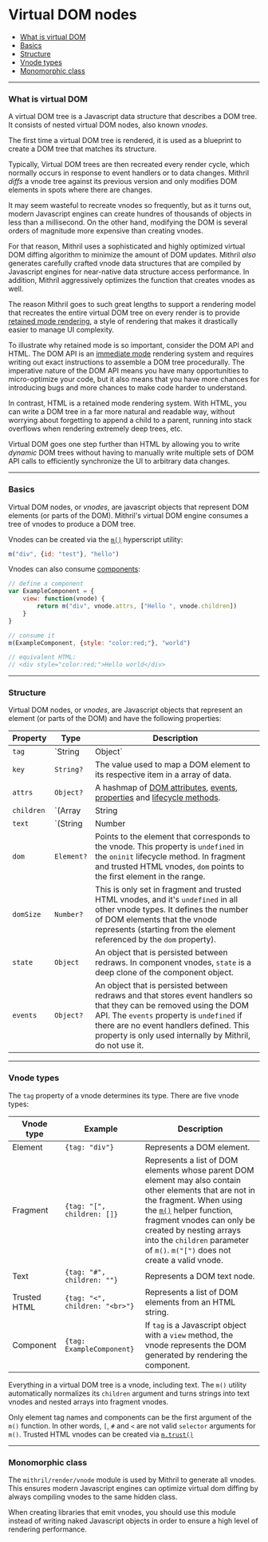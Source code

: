 # Virtual DOM nodes

- [What is virtual DOM](#what-is-virtual-dom)
- [Basics](#basics)
- [Structure](#structure)
- [Vnode types](#vnode-types)
- [Monomorphic class](#monomorphic-class)

---

### What is virtual DOM

A virtual DOM tree is a Javascript data structure that describes a DOM tree. It consists of nested virtual DOM nodes, also known *vnodes*.

The first time a virtual DOM tree is rendered, it is used as a blueprint to create a DOM tree that matches its structure.

Typically, Virtual DOM trees are then recreated every render cycle, which normally occurs in response to event handlers or to data changes. Mithril *diffs* a vnode tree against its previous version and only modifies DOM elements in spots where there are changes.

It may seem wasteful to recreate vnodes so frequently, but as it turns out, modern Javascript engines can create hundres of thousands of objects in less than a millisecond. On the other hand, modifying the DOM is several orders of magnitude more expensive than creating vnodes.

For that reason, Mithril uses a sophisticated and highly optimized virtual DOM diffing algorithm to minimize the amount of DOM updates. Mithril *also* generates carefully crafted vnode data structures that are compiled by Javascript engines for near-native data structure access performance. In addition, Mithril aggressively optimizes the function that creates vnodes as well.

The reason Mithril goes to such great lengths to support a rendering model that recreates the entire virtual DOM tree on every render is to provide [retained mode rendering](https://en.wikipedia.org/wiki/Retained_mode), a style of rendering that makes it drastically easier to manage UI complexity.

To illustrate why retained mode is so important, consider the DOM API and HTML. The DOM API is an [immediate mode](https://en.wikipedia.org/wiki/Immediate_mode_(computer_graphics)) rendering system and requires writing out exact instructions to assemble a DOM tree procedurally. The imperative nature of the DOM API means you have many opportunities to micro-optimize your code, but it also means that you have more chances for introducing bugs and more chances to make code harder to understand.

In contrast, HTML is a retained mode rendering system. With HTML, you can write a DOM tree in a far more natural and readable way, without worrying about forgetting to append a child to a parent, running into stack overflows when rendering extremely deep trees, etc.

Virtual DOM goes one step further than HTML by allowing you to write *dynamic* DOM trees without having to manually write multiple sets of DOM API calls to efficiently synchronize the UI to arbitrary data changes.

---

### Basics

Virtual DOM nodes, or *vnodes*, are javascript objects that represent DOM elements (or parts of the DOM). Mithril's virtual DOM engine consumes a tree of vnodes to produce a DOM tree.

Vnodes can be created via the [`m()`](hyperscript.md) hyperscript utility:

```javascript
m("div", {id: "test"}, "hello")
```

Vnodes can also consume [components](components.md):

```javascript
// define a component
var ExampleComponent = {
	view: function(vnode) {
		return m("div", vnode.attrs, ["Hello ", vnode.children])
	}
}

// consume it
m(ExampleComponent, {style: "color:red;"}, "world")

// equivalent HTML:
// <div style="color:red;">Hello world</div>
```

---

### Structure

Virtual DOM nodes, or *vnodes*, are Javascript objects that represent an element (or parts of the DOM) and have the following properties:

Property   | Type                             | Description
---------- | -------------------------------- | ---
`tag`      | `String|Object`                  | The `nodeName` of a DOM element. It may also be the string `[` if a vnode is a fragment, `#` if it's a text vnode, or `<` if it's a trusted HTML vnode. Additionally, it may be a component.
`key`      | `String?`                        | The value used to map a DOM element to its respective item in a array of data.
`attrs`    | `Object?`                        | A hashmap of [DOM attributes](hyperscript.md#dom-attributes), [events](hyperscript.md#events), [properties](hyperscript.md#properties) and [lifecycle methods](hyperscript.md#lifecycle-methods).
`children` | `(Array|String|Number|Boolean)?` | In most vnode types, the `children` property is an array of vnodes. For text and trusted HTML vnodes, The `children` property is either a string, a number or a boolean.
`text`     | `(String|Number|Boolean)?`       | This is used instead of `children` if a vnode contains a text node as its only child. This is done for performance reasons. Component vnodes never use the `text` property even if they have a text node as its only child.
`dom`      | `Element?`                       | Points to the element that corresponds to the vnode. This property is `undefined` in the `oninit` lifecycle method. In fragment and trusted HTML vnodes, `dom` points to the first element in the range.
`domSize`  | `Number?`                        | This is only set in fragment and trusted HTML vnodes, and it's `undefined` in all other vnode types. It defines the number of DOM elements that the vnode represents (starting from the element referenced by the `dom` property).
`state`    | `Object`                         | An object that is persisted between redraws. In component vnodes, `state` is a deep clone of the component object.
`events`   | `Object?`                        | An object that is persisted between redraws and that stores event handlers so that they can be removed using the DOM API. The `events` property is `undefined` if there are no event handlers defined. This property is only used internally by Mithril, do not use it.

---

### Vnode types

The `tag` property of a vnode determines its type. There are five vnode types:

Vnode type   | Example                        | Description
------------ | ------------------------------ | ---
Element      | `{tag: "div"}`                 | Represents a DOM element.
Fragment     | `{tag: "[", children: []}`     | Represents a list of DOM elements whose parent DOM element may also contain other elements that are not in the fragment. When using the [`m()`](hyperscript.md) helper function, fragment vnodes can only be created by nesting arrays into the `children` parameter of `m()`. `m("[")` does not create a valid vnode. 
Text         | `{tag: "#", children: ""}`     | Represents a DOM text node.
Trusted HTML | `{tag: "<", children: "<br>"}` | Represents a list of DOM elements from an HTML string.
Component    | `{tag: ExampleComponent}`      | If `tag` is a Javascript object with a `view` method, the vnode represents the DOM generated by rendering the component.

Everything in a virtual DOM tree is a vnode, including text. The `m()` utility automatically normalizes its `children` argument and turns strings into text vnodes and nested arrays into fragment vnodes.

Only element tag names and components can be the first argument of the `m()` function. In other words, `[`, `#` and `<` are not valid `selector` arguments for `m()`. Trusted HTML vnodes can be created via [`m.trust()`](trust.md)

---

### Monomorphic class

The `mithril/render/vnode` module is used by Mithril to generate all vnodes. This ensures modern Javascript engines can optimize virtual dom diffing by always compiling vnodes to the same hidden class.

When creating libraries that emit vnodes, you should use this module instead of writing naked Javascript objects in order to ensure a high level of rendering performance.
